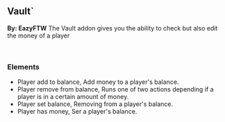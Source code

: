 ## Vault`
**By: EazyFTW**
The Vault addon gives you the ability to check but also edit the money of a player

<br>

### Elements
* Player add to balance, Add money to a player's balance.
* Player remove from balance, Runs one of two actions depending if a player is in a certain amount of money.
* Player set balance, Removing from a player's balance.
* Player has money, Ser a player's balance.
